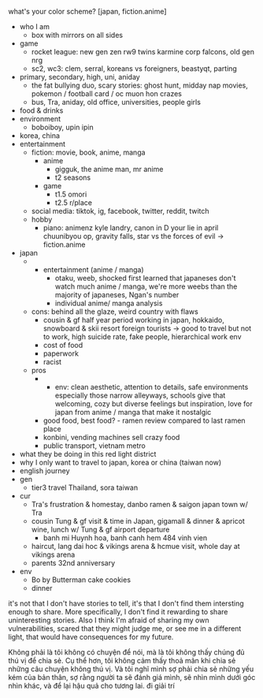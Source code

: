 what's your color scheme?
[japan, fiction.anime]
- who I am
	- box with mirrors on all sides
- game
	- rocket league: new gen zen rw9 twins karmine corp falcons, old gen nrg
	- sc2, wc3: clem, serral, koreans vs foreigners, beastyqt, parting
- primary, secondary, high, uni, aniday
	- the fat bullying duo, scary stories: ghost hunt, midday nap movies, pokemon / football card / oc muon hon crazes
	- bus, Tra, aniday, old office, universities, people girls
- food & drinks
- environment
	- boboiboy, upin ipin
- korea, china
- entertainment
	- fiction: movie, book, anime, manga
		- anime
			- gigguk, the anime man, mr anime
			- t2 seasons 
		- game
			- t1.5 omori
			- t2.5 r/place
	- social media: tiktok, ig, facebook, twitter, reddit, twitch
	- hobby
		- piano: animenz kyle landry, canon in D your lie in april chuunibyou op, gravity falls, star vs the forces of evil -> fiction.anime 
- japan
	- + entertainment (anime / manga)
		- otaku, weeb, shocked first learned that japaneses don't watch much anime / manga, we're more weebs than the majority of japaneses, Ngan's number
		- individual anime/ manga analysis
	- cons: behind all the glaze, weird country with flaws
		- cousin & gf half year period working in japan, hokkaido, snowboard & skii resort foreign tourists -> good to travel but not to work, high suicide rate, fake people, hierarchical work env
		- cost of food
		- paperwork
		- racist
	- pros
		- + env: clean aesthetic, attention to details, safe environments especially those narrow alleyways, schools give that welcoming, cozy but diverse feelings but inspiration, love for japan from anime / manga that make it nostalgic 
		- good food, best food? - ramen review compared to last ramen place
		- konbini, vending machines sell crazy food
		- public transport, vietnam metro
- what they be doing in this red light district
- why I only want to travel to japan, korea or china (taiwan now)
- english journey
- gen
	- tier3 travel Thailand, sora taiwan
- cur
	- Tra's frustration & homestay, danbo ramen & saigon japan town w/ Tra
	- cousin Tung & gf visit & time in Japan, gigamall & dinner & apricot wine, lunch w/ Tung & gf airport departure
		- banh mi Huynh hoa, banh canh hem 484 vinh vien
	- haircut, lang dai hoc & vikings arena & hcmue visit, whole day at vikings arena
	- parents 32nd anniversary
- env
	- Bo by Butterman cake cookies 
	- dinner

it's not that I don't have stories to tell, it's that I don't find them intersting enough to share. More specifically, I don't find it rewarding to share uninteresting stories. Also I think I'm afraid of sharing my own vulnerabilities, scared that they might judge me, or see me in a different light, that would have consequences for my future.

Không phải là tôi không có chuyện để nói, mà là tôi không thấy chúng đủ thú vị để chia sẻ. Cụ thể hơn, tôi không cảm thấy thoả mãn khi chia sẻ những câu chuyện không thú vị. Và tôi nghĩ mình sợ phải chia sẻ những yếu kém của bản thân, sợ rằng người ta sẽ đánh giá mình, sẽ nhìn mình dưới góc nhìn khác, và để lại hậu quả cho tương lai.
đi giải trí